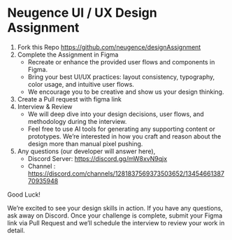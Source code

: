 # Neugence UI / UX Design Assignment

1. Fork this Repo https://github.com/neugence/designAssignment
2. Complete the Assignment in Figma
   * Recreate or enhance the provided user flows and components in Figma.
   * Bring your best UI/UX practices: layout consistency, typography, color usage, and intuitive user flows.
   * We encourage you to be creative and show us your design thinking.
3. Create a Pull request with figma link
4. Interview & Review
   * We will deep dive into your design decisions, user flows, and methodology during the interview.
   * Feel free to use AI tools for generating any supporting content or prototypes. We’re interested in how you craft and reason about the design more than manual pixel pushing.
5. Any questions (our developer will answer here), 
   * Discord Server: https://discord.gg/mW8xvN9qjx
   * Channel : https://discord.com/channels/1281837569373503652/1345466138770935948

Good Luck!

We’re excited to see your design skills in action. If you have any questions, ask away on Discord. Once your challenge is complete, submit your Figma link via Pull Request and we’ll schedule the interview to review your work in detail.
